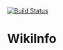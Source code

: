 [![Build Status](https://travis-ci.org/Krinkle/wmf-tool-wikiinfo.svg?branch=master)](https://travis-ci.org/Krinkle/wmf-tool-wikiinfo)

# WikiInfo
